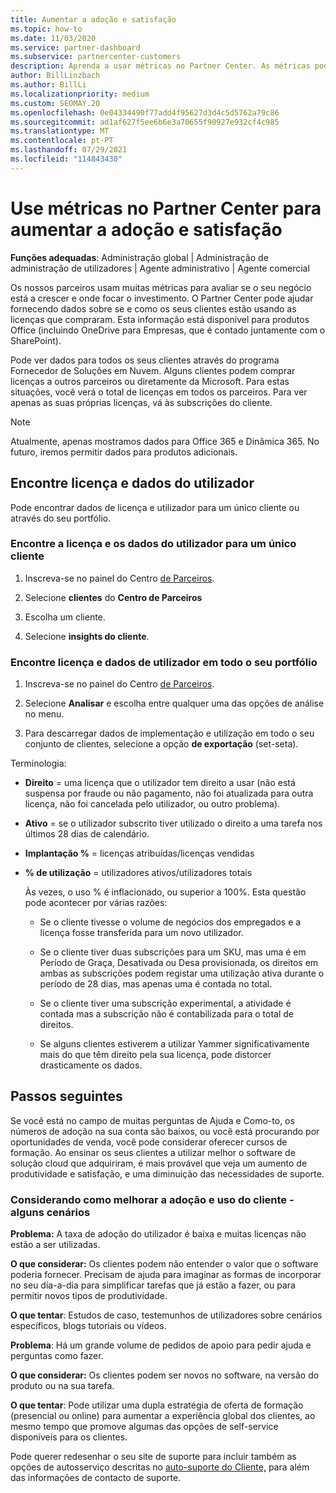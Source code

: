 ```yaml
---
title: Aumentar a adoção e satisfação
ms.topic: how-to
ms.date: 11/03/2020
ms.service: partner-dashboard
ms.subservice: partnercenter-customers
description: Aprenda a usar métricas no Partner Center. As métricas podem mostrar se o seu negócio está a crescer, como os clientes usam as suas licenças e onde se concentram no investimento.
author: BillLinzbach
ms.author: BillLi
ms.localizationpriority: medium
ms.custom: SEOMAY.20
ms.openlocfilehash: 0e04334490f77add4f95627d3d4c5d5762a79c86
ms.sourcegitcommit: ad1af627f5ee6b6e3a70655f90927e932cf4c985
ms.translationtype: MT
ms.contentlocale: pt-PT
ms.lasthandoff: 07/29/2021
ms.locfileid: "114843430"
---
```

# <a name="use-metrics-in-partner-center-to-increase-adoption-and-satisfaction"></a>Use métricas no Partner Center para aumentar a adoção e satisfação

**Funções adequadas**: Administração global | Administração de administração de utilizadores | Agente administrativo | Agente comercial

Os nossos parceiros usam muitas métricas para avaliar se o seu negócio está a crescer e onde focar o investimento. O Partner Center pode ajudar fornecendo dados sobre se e como os seus clientes estão usando as licenças que compraram. Esta informação está disponível para produtos Office (incluindo OneDrive para Empresas, que é contado juntamente com o SharePoint).

Pode ver dados para todos os seus clientes através do programa Fornecedor de Soluções em Nuvem. Alguns clientes podem comprar licenças a outros parceiros ou diretamente da Microsoft. Para estas situações, você verá o total de licenças em todos os parceiros. Para ver apenas as suas próprias licenças, vá às subscrições do cliente.

> [!NOTE]  
> Atualmente, apenas mostramos dados para Office 365 e Dinâmica 365. No futuro, iremos permitir dados para produtos adicionais.

## <a name="find-license-and-user-data"></a>Encontre licença e dados do utilizador

Pode encontrar dados de licença e utilizador para um único cliente ou através do seu portfólio.

### <a name="find-license-and-user-data-for-a-single-customer"></a>Encontre a licença e os dados do utilizador para um único cliente

1. Inscreva-se no painel do Centro [de Parceiros](https://partner.microsoft.com/dashboard).

2. Selecione **clientes** do **Centro de Parceiros**

3. Escolha um cliente.

4. Selecione **insights do cliente**.

### <a name="find-license-and-user-data-across-your-portfolio"></a>Encontre licença e dados de utilizador em todo o seu portfólio

1. Inscreva-se no painel do Centro [de Parceiros](https://partner.microsoft.com/dashboard).

2. Selecione **Analisar** e escolha entre qualquer uma das opções de análise no menu.

3. Para descarregar dados de implementação e utilização em todo o seu conjunto de clientes, selecione a opção **de exportação** (set-seta).

Terminologia:

- **Direito** = uma licença que o utilizador tem direito a usar (não está suspensa por fraude ou não pagamento, não foi atualizada para outra licença, não foi cancelada pelo utilizador, ou outro problema).

- **Ativo** = se o utilizador subscrito tiver utilizado o direito a uma tarefa nos últimos 28 dias de calendário.

- **Implantação %** = licenças atribuídas/licenças vendidas

- **% de utilização** = utilizadores ativos/utilizadores totais

   Às vezes, o uso % é inflacionado, ou superior a 100%. Esta questão pode acontecer por várias razões:

  - Se o cliente tivesse o volume de negócios dos empregados e a licença fosse transferida para um novo utilizador.

  - Se o cliente tiver duas subscrições para um SKU, mas uma é em Período de Graça, Desativada ou Desa provisionada, os direitos em ambas as subscrições podem registar uma utilização ativa durante o período de 28 dias, mas apenas uma é contada no total.

  - Se o cliente tiver uma subscrição experimental, a atividade é contada mas a subscrição não é contabilizada para o total de direitos.

  - Se alguns clientes estiverem a utilizar Yammer significativamente mais do que têm direito pela sua licença, pode distorcer drasticamente os dados.

## <a name="next-steps"></a>Passos seguintes

Se você está no campo de muitas perguntas de Ajuda e Como-to, os números de adoção na sua conta são baixos, ou você está procurando por oportunidades de venda, você pode considerar oferecer cursos de formação. Ao ensinar os seus clientes a utilizar melhor o software de solução cloud que adquiriram, é mais provável que veja um aumento de produtividade e satisfação, e uma diminuição das necessidades de suporte.

### <a name="considering-how-to-improve-customer-adoption-and-usage---a-couple-scenarios"></a>Considerando como melhorar a adoção e uso do cliente - alguns cenários

**Problema:** A taxa de adoção do utilizador é baixa e muitas licenças não estão a ser utilizadas.

**O que considerar:** Os clientes podem não entender o valor que o software poderia fornecer. Precisam de ajuda para imaginar as formas de incorporar no seu dia-a-dia para simplificar tarefas que já estão a fazer, ou para permitir novos tipos de produtividade.

**O que tentar**: Estudos de caso, testemunhos de utilizadores sobre cenários específicos, blogs tutoriais ou vídeos.

**Problema**: Há um grande volume de pedidos de apoio para pedir ajuda e perguntas como fazer.

**O que considerar:** Os clientes podem ser novos no software, na versão do produto ou na sua tarefa.

**O que tentar**: Pode utilizar uma dupla estratégia de oferta de formação (presencial ou online) para aumentar a experiência global dos clientes, ao mesmo tempo que promove algumas das opções de self-service disponíveis para os clientes.

Pode querer redesenhar o seu site de suporte para incluir também as opções de autosserviço descritas no [auto-suporte do Cliente,](customer-self-support.md) para além das informações de contacto de suporte.

